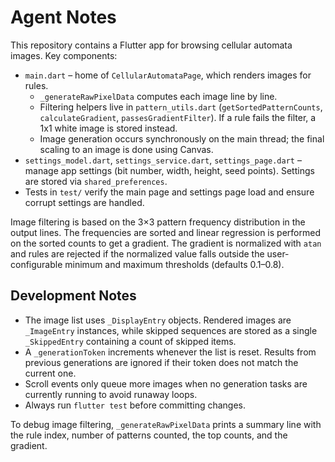 # Agent Notes

This repository contains a Flutter app for browsing cellular automata images.
Key components:
- `main.dart` – home of `CellularAutomataPage`, which renders images for rules.
  - `_generateRawPixelData` computes each image line by line.
  - Filtering helpers live in `pattern_utils.dart` (`getSortedPatternCounts`,
    `calculateGradient`, `passesGradientFilter`). If a rule fails the filter, a
    1x1 white image is stored instead.
  - Image generation occurs synchronously on the main thread; the final scaling
    to an image is done using Canvas.
- `settings_model.dart`, `settings_service.dart`, `settings_page.dart` – manage
  app settings (bit number, width, height, seed points). Settings are stored via
  `shared_preferences`.
- Tests in `test/` verify the main page and settings page load and ensure corrupt
  settings are handled.

Image filtering is based on the 3×3 pattern frequency distribution in the output
lines. The frequencies are sorted and linear regression is performed on the
sorted counts to get a gradient. The gradient is normalized with `atan` and
rules are rejected if the normalized value falls outside the user-configurable
minimum and maximum thresholds (defaults 0.1–0.8).

## Development Notes

- The image list uses `_DisplayEntry` objects. Rendered images are `_ImageEntry`
  instances, while skipped sequences are stored as a single `_SkippedEntry`
  containing a count of skipped items.
- A `_generationToken` increments whenever the list is reset. Results from
  previous generations are ignored if their token does not match the current
  one.
- Scroll events only queue more images when no generation tasks are currently
  running to avoid runaway loops.
- Always run `flutter test` before committing changes.

To debug image filtering, `_generateRawPixelData` prints a summary line with the
rule index, number of patterns counted, the top counts, and the gradient.

